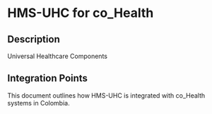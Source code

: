 # HMS-UHC for co_Health

## Description

Universal Healthcare Components

## Integration Points

This document outlines how HMS-UHC is integrated with co_Health systems in Colombia.
